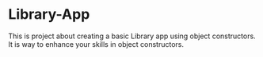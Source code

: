 # Library-App
This is project about creating a basic Library app using object constructors. It is way to enhance your skills in object constructors.
